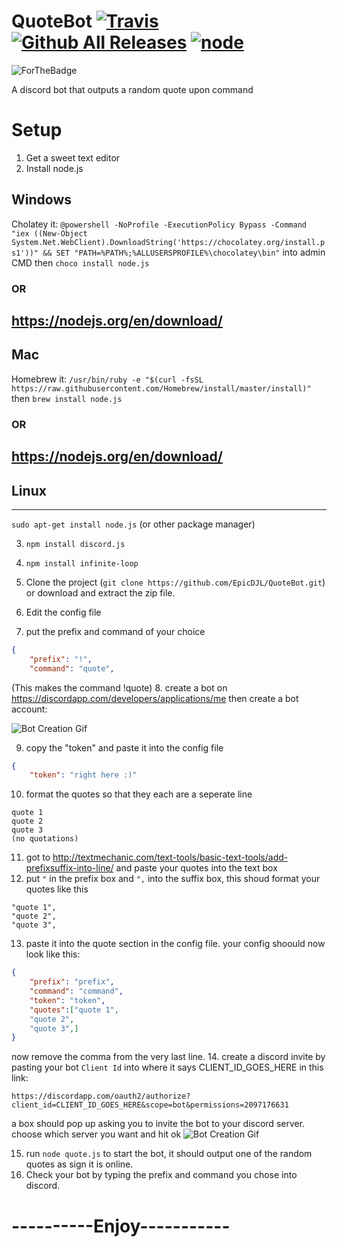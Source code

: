 # QuoteBot [![Travis](https://img.shields.io/travis/rust-lang/rust.svg)]()[![Github All Releases](https://img.shields.io/github/downloads/atom/atom/total.svg)]() [![node](https://img.shields.io/node/v/gh-badges.svg)]()
![ForTheBadge](http://forthebadge.com/images/badges/60-percent-of-the-time-works-every-time.svg)

A discord bot that outputs a random quote upon command

# Setup

1. Get a sweet text editor
2. Install node.js
## Windows

Cholatey it: `@powershell -NoProfile -ExecutionPolicy Bypass -Command "iex ((New-Object System.Net.WebClient).DownloadString('https://chocolatey.org/install.ps1'))" && SET "PATH=%PATH%;%ALLUSERSPROFILE%\chocolatey\bin"` into admin CMD then `choco install node.js`
###     OR
https://nodejs.org/en/download/
---
## Mac

Homebrew it: `/usr/bin/ruby -e "$(curl -fsSL https://raw.githubusercontent.com/Homebrew/install/master/install)"` then `brew install node.js`
###     OR
https://nodejs.org/en/download/ 
---
## Linux
---
`sudo apt-get install node.js`
(or other package manager)

3. `npm install discord.js`

4. `npm install infinite-loop`

5. Clone the project (`git clone https://github.com/EpicDJL/QuoteBot.git`) or download and extract the zip file.

6. Edit the config file

7. put the prefix and command of your choice

```json
{
    "prefix": "!",
    "command": "quote",
```
(This makes the command !quote)
8. create a bot on https://discordapp.com/developers/applications/me then create a bot account:
 
 ![Bot Creation Gif](https://epicdjl.github.io/Discord%20Bot%20Creation.gif) 
 
9. copy the "token" and paste it into the config file
```json
{
    "token": "right here :)"
```
10. format the quotes so that they each are a seperate line
```
quote 1
quote 2
quote 3
(no quotations)
```
11. got to http://textmechanic.com/text-tools/basic-text-tools/add-prefixsuffix-into-line/ and paste your quotes into the text box
12. put `"` in the prefix box and `",` into the suffix box, this shoud format your quotes like this
```
"quote 1",
"quote 2",
"quote 3",
```
13. paste it into the quote section in the config file. your config shoould now look like this:
```json
{
    "prefix": "prefix",
    "command": "command",
    "token": "token",
    "quotes":["quote 1",
    "quote 2",
    "quote 3",]
}
```
now remove the comma from the very last line.
14. create a discord invite by pasting your bot `Client Id` into where it says CLIENT_ID_GOES_HERE in this link: 
```
https://discordapp.com/oauth2/authorize?client_id=CLIENT_ID_GOES_HERE&scope=bot&permissions=2097176631 
```
a box should pop up asking you to invite the bot to your discord server. choose which server you want and hit ok
![Bot Creation Gif](https://epicdjl.github.io/Discord%20Bot%20Invite.gif)

15. run `node quote.js` to start the bot, it should output one of the random quotes as sign it is online.
16. Check your bot by typing the prefix and command you chose into discord.
# ----------Enjoy-----------
